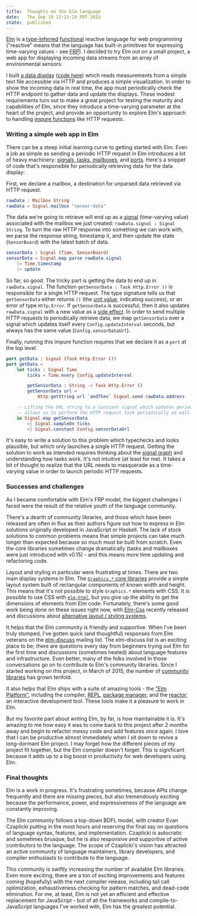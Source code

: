 ```yaml
---
title: 	Thoughts on the Elm language
date: 	Thu Sep 10 12:21:29 PDT 2015
state: 	published
---
```


[Elm](http://elm-lang.org/) is a [type-inferred](https://en.wikipedia.org/wiki/Type_inference) [functional](https://en.wikipedia.org/wiki/Functional_programming) reactive language for web programming ("reactive" means that the language has built-in primitives for expressing time-varying values - see [FRP](https://en.wikipedia.org/wiki/Functional_reactive_programming)).  I decided to try Elm out on a small project, a web app for displaying incoming data streams from an array of environmental sensors.

I built [a data display](http://justinmanley.github.io/waggle-data-display/) ([code here](https://github.com/justinmanley/waggle-data-display)) which reads measurements from a simple text file accessible via HTTP and produces a simple visualization. In order to show the incoming data in real time, the app must periodically check the HTTP endpoint to gather data and update the displays. These modest requirements turn out to make a great project for testing the maturity and capabilities of Elm, since they introduce a time-varying parameter at the heart of the project, and provide an opportunity to explore Elm's approach to handling [impure functions](https://en.wikipedia.org/wiki/Pure_function#Impure_functions) like HTTP requests.

### Writing a simple web app in Elm

There can be a steep initial learning curve to getting started with Elm. Even a job as simple as sending a periodic HTTP request in Elm introduces a lot of heavy machinery: [signals, tasks, mailboxes](http://elm-lang.org/guide/reactivity), and [ports](http://elm-lang.org/guide/interop). Here's a snippet of code that's responsible for periodically retrieving data for the data display:

First, we declare a mailbox, a destination for unparsed data retrieved via HTTP request.

```elm
rawData : Mailbox String
rawData = Signal.mailbox "sensor-data" 
```

The data we're going to retrieve will end up as a [signal](http://elm-lang.org/guide/reactivity#signals) (time-varying value) associated with the mailbox we just created: `rawData.signal : Signal String`. To turn the raw HTTP response into something we can work with, we parse the response string, timestamp it, and then update the state (`SensorBoard`) with the latest batch of data.

```elm
sensorData : Signal (Time, SensorBoard)
sensorData = Signal.map parse rawData.signal
    |> Time.timestamp 
    |> update
```

So far, so good. The tricky part is getting the data to end up in `rawData.signal`. The function `getSensorData : Task Http.Error ()` is responsible for a single HTTP request. The type signature tells us that `getSensorData` either returns `()` (the [unit value](https://en.wikipedia.org/wiki/Unit_type), indicating success), or an error of type `Http.Error`. If `getSensorData` is successful, then it also updates `rawData.signal` with a new value as a [side effect](https://en.wikipedia.org/wiki/Side_effect_(computer_science)). In order to send multiple HTTP requests to periodically retrieve data, we map `getSensorData` over a signal which updates itself every `Config.updateInterval` seconds, but always has the same value (`Config.sensorDataUrl`). 

Finally, running this impure function requires that we declare it as a `port` at the top level.

```elm
port getData : Signal (Task Http.Error ())
port getData = 
    let ticks : Signal Time
        ticks = Time.every Config.updateInterval

        getSensorData : String -> Task Http.Error ()
        getSensorData url = 
            Http.getString url `andThen` Signal.send rawData.address

    -- Lifting the URL string to a constant signal which updates periodically
    -- allows us to perform the HTTP request task periodically as well. 
    in Signal.map getSensorData
        <| Signal.sampleOn ticks 
        <| Signal.constant Config.sensorDataUrl 
```

It's easy to write a solution to this problem which typechecks and looks plausible, but which only launches a single HTTP request. Getting the solution to work as intended requires thinking about the [signal graph](https://en.wikipedia.org/wiki/Signal-flow_graph) and understanding how tasks work. It's not intuitive (at least for me). It takes a bit of thought to realize that the URL needs to masquerade as a time-varying value in order to launch periodic HTTP requests.

### Successes and challenges

As I became comfortable with Elm's FRP model, the biggest challenges I faced were the result of the relative youth of the language community.

There's a dearth of community libraries, and those which have been released are often in flux as their authors figure out how to express in Elm solutions originally developed in JavaScript or Haskell. The lack of stock solutions to common problems means that simple projects can take much longer than expected because so much must be built from scratch. Even the core libraries sometimes change dramatically (tasks and mailboxes were just introduced with v0.15) - and this means more time updating and refactoring code.

Layout and styling in particular were frustrating at times. There are two main display systems in Elm. The [`Graphics.*` core libraries](http://package.elm-lang.org/packages/elm-lang/core/2.1.0/Graphics-Element) provide a simple layout system built of rectangular components of known width and height. This means that it's not possible to style `Graphics.*` elements with CSS. It *is* possible to use CSS with [`elm-html`](http://package.elm-lang.org/packages/evancz/elm-html/4.0.1), but you give up the ability to get the dimensions of elements from Elm code. Fortunately, there's some good work being done on these issues right now, with [Elm-Css](http://package.elm-lang.org/packages/adam-r-kowalski/Elm-Css/2.0.0) recently released and discussions about [alternative layout / styling systems](https://groups.google.com/forum/#!searchin/elm-discuss/gss/elm-discuss/PtHVHY9Iu1g/sqe4LSBHBwAJ).

It helps that the Elm community is friendly and supportive. When I've been truly stumped, I've gotten quick (and thoughtful) responses from Elm veterans on the [elm-discuss](https://groups.google.com/forum/#!forum/elm-discuss) mailing list. The elm-discuss list is an exciting place to be; there are questions every day from beginners trying out Elm for the first time and discussions (sometimes heated) about language features and infrastructure. Even better, many of the folks involved in those conversations go on to contribute to Elm's community libraries. Since I started working on this project, in March of 2015, the number of [community libraries](http://package.elm-lang.org/packages) has grown tenfold.

It also helps that Elm ships with a suite of amazing tools - the ["Elm Platform"](https://github.com/elm-lang/elm-platform), including the compiler, [REPL](https://github.com/elm-lang/elm-repl), [package manager](https://github.com/elm-lang/elm-package), and the [reactor](https://github.com/elm-lang/elm-reactor), an interactive development tool. These tools make it a pleasure to work in Elm.

But my favorite part about writing Elm, by far, is how maintainable it is. It's amazing to me how easy it was to come back to this project after 2 months away and begin to refactor messy code and add features once again. I love that I can be productive almost immediately when I sit down to revive a long-dormant Elm project. I may forget how the different pieces of my project fit together, but the Elm compiler doesn't forget. This is significant because it adds up to a big boost in productivity for web developers using Elm.

### Final thoughts

Elm is a work in progress. It's frustrating sometimes, because APIs change frequently and there are missing pieces, but also tremendously exciting because the performance, power, and expressiveness of the language are constantly improving.

The Elm community follows a top-down BDFL model, with creator Evan Czaplicki putting in the most hours and reserving the final say on questions of language syntax, features, and implementation. Czaplicki is autocratic and sometimes brusque, but he is also responsive and supportive of active contributors to the language. The scope of Czaplicki's vision has attracted an active community of language maintainers, library developers, and compiler enthusiasts to contribute to the language.

This community is swiftly increasing the number of available Elm libraries. Even more exciting, there are a ton of exciting improvements and features coming (hopefully) with the next compiler release, including tail call optimization, exhaustiveness checking for pattern matches, and dead-code elimination. For me, at least, Elm is not yet an efficient and effective replacement for JavaScript - but of all the frameworks and compile-to-JavaScript languages I've worked with, Elm has the greatest potential.